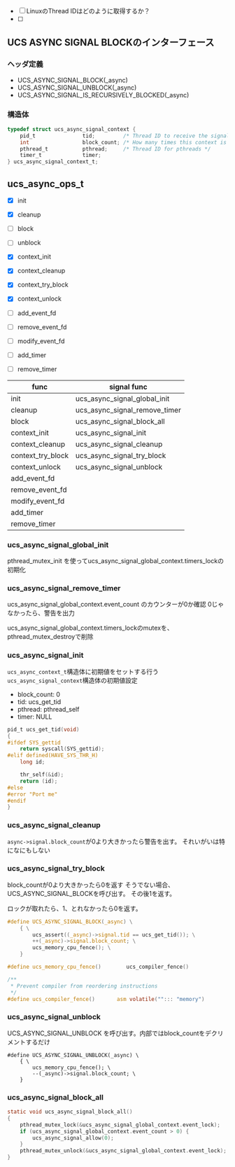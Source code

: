 - [ ] LinuxのThread IDはどのように取得するか？
- [ ] 


## UCS ASYNC SIGNAL BLOCKのインターフェース

### ヘッダ定義

* UCS_ASYNC_SIGNAL_BLOCK(_async)
* UCS_ASYNC_SIGNAL_UNBLOCK(_async)
* UCS_ASYNC_SIGNAL_IS_RECURSIVELY_BLOCKED(_async)

### 構造体

```C
typedef struct ucs_async_signal_context {
    pid_t               tid;         /* Thread ID to receive the signal */
    int                 block_count; /* How many times this context is blocked */
    pthread_t           pthread;     /* Thread ID for pthreads */
    timer_t             timer;
} ucs_async_signal_context_t;
```

## ucs_async_ops_t

* [x] init
* [x] cleanup
* [ ] block
* [ ] unblock
* [x] context_init
* [x] context_cleanup
* [x] context_try_block
* [x] context_unlock
* [ ] add_event_fd
* [ ] remove_event_fd
* [ ] modify_event_fd
* [ ] add_timer
* [ ] remove_timer


| func | signal func |
|------|--|
| init | ucs_async_signal_global_init |
| cleanup | ucs_async_signal_remove_timer |
| block | ucs_async_signal_block_all |
| context_init | ucs_async_signal_init |
| context_cleanup | ucs_async_signal_cleanup |
| context_try_block | ucs_async_signal_try_block |
| context_unlock | ucs_async_signal_unblock |
| add_event_fd | |
| remove_event_fd | |
| modify_event_fd | |
| add_timer | |
| remove_timer | |

### ucs_async_signal_global_init

pthread_mutex_init を使ってucs_async_signal_global_context.timers_lockの初期化

### ucs_async_signal_remove_timer

ucs_async_signal_global_context.event_count のカウンターが0か確認
0じゃなかったら、警告を出力

ucs_async_signal_global_context.timers_lockのmutexを、pthread_mutex_destroyで削除


### ucs_async_signal_init

`ucs_async_context_t`構造体に初期値をセットする行う`ucs_async_signal_context`構造体の初期値設定

* block_count: 0
* tid: ucs_get_tid
* pthread: pthread_self
* timer: NULL

```C
pid_t ucs_get_tid(void)
{
#ifdef SYS_gettid
    return syscall(SYS_gettid);
#elif defined(HAVE_SYS_THR_H)
    long id;

    thr_self(&id);
    return (id);
#else
#error "Port me"
#endif
}
```

### ucs_async_signal_cleanup

`async->signal.block_count`が0より大きかったら警告を出す。
それいがいは特になにもしない

### ucs_async_signal_try_block

block_countが0より大きかったら0を返す
そうでない場合、UCS_ASYNC_SIGNAL_BLOCKを呼び出す。
その後1を返す。

ロックが取れたら、1、とれなかったら0を返す。

```C
#define UCS_ASYNC_SIGNAL_BLOCK(_async) \
    { \
        ucs_assert((_async)->signal.tid == ucs_get_tid()); \
        ++(_async)->signal.block_count; \
        ucs_memory_cpu_fence(); \
    }
```

```C
#define ucs_memory_cpu_fence()        ucs_compiler_fence()
```

```C
/**
 * Prevent compiler from reordering instructions
 */
#define ucs_compiler_fence()       asm volatile(""::: "memory")
```

### ucs_async_signal_unblock

UCS_ASYNC_SIGNAL_UNBLOCK を呼び出す。内部ではblock_countをデクリメントするだけ

```
#define UCS_ASYNC_SIGNAL_UNBLOCK(_async) \
    { \
        ucs_memory_cpu_fence(); \
        --(_async)->signal.block_count; \
    }
```

### ucs_async_signal_block_all

```C
static void ucs_async_signal_block_all()
{
    pthread_mutex_lock(&ucs_async_signal_global_context.event_lock);
    if (ucs_async_signal_global_context.event_count > 0) {
        ucs_async_signal_allow(0);
    }
    pthread_mutex_unlock(&ucs_async_signal_global_context.event_lock);
}
```
